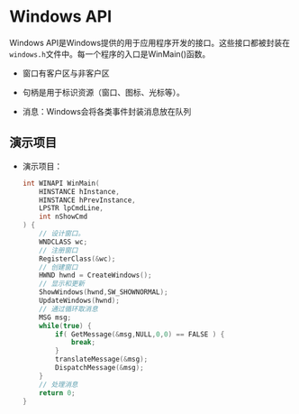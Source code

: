 # Windows API

Windows API是Windows提供的用于应用程序开发的接口。这些接口都被封装在`windows.h`文件中。每一个程序的入口是WinMain()函数。

* 窗口有客户区与非客户区

* 句柄是用于标识资源（窗口、图标、光标等）。

* 消息：Windows会将各类事件封装消息放在队列

## 演示项目

* 演示项目：

  ```c
  int WINAPI WinMain(
      HINSTANCE hInstance,
      HINSTANCE hPrevInstance,
      LPSTR lpCmdLine,
      int nShowCmd
  ) {
      // 设计窗口。
      WNDCLASS wc;
      // 注册窗口
      RegisterClass(&wc);
      // 创建窗口
      HWND hwnd = CreateWindows();
      // 显示和更新
      ShowWindows(hwnd,SW_SHOWNORMAL);
      UpdateWindows(hwnd);
      // 通过循环取消息
      MSG msg;
      while(true) {
          if( GetMessage(&msg,NULL,0,0) == FALSE ) {
              break;
          }
          translateMessage(&msg);
          DispatchMessage(&msg);
      }
      // 处理消息
      return 0;
  }
  ```

